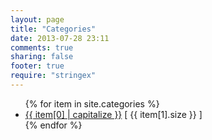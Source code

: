 ```yaml
---
layout: page
title: "Categories"
date: 2013-07-28 23:11
comments: true
sharing: false
footer: true
require: "stringex"
---
```


<ul>
{% for item in site.categories %}
    <li><a href="/blog/categories/{{item[0]}}/">{{ item[0] | capitalize }}</a> [ {{ item[1].size }} ]</li>
{% endfor %}
</ul>
